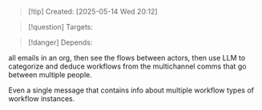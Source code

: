
>[!tip] Created: [2025-05-14 Wed 20:12]

>[!question] Targets: 

>[!danger] Depends: 

all emails in an org, then see the flows between actors, then use LLM to categorize and deduce workflows from the multichannel comms that go between multiple people.

Even a single message that contains info about multiple workflow types of workflow instances.